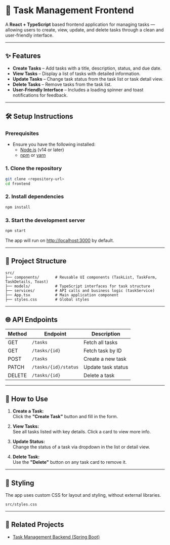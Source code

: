 # 📝 Task Management Frontend

A **React + TypeScript** based frontend application for managing tasks — allowing users to create, view, update, and delete tasks through a clean and user-friendly interface.

---

## ✨ Features

- **Create Tasks** – Add tasks with a title, description, status, and due date.
- **View Tasks** – Display a list of tasks with detailed information.
- **Update Tasks** – Change task status from the task list or task detail view.
- **Delete Tasks** – Remove tasks from the task list.
- **User-Friendly Interface** – Includes a loading spinner and toast notifications for feedback.

---

## 🛠 Setup Instructions

### Prerequisites
- Ensure you have the following installed:
  - [Node.js](https://nodejs.org/) (v14 or later)
  - [npm](https://www.npmjs.com/) or [yarn](https://yarnpkg.com/)


### 1. Clone the repository

```bash
git clone <repository-url>
cd frontend
```

### 2. Install dependencies

```bash
npm install
```

### 3. Start the development server

```bash
npm start
```

The app will run on [http://localhost:3000](http://localhost:3000) by default.

---

## 📁 Project Structure

```
src/
├── components/       # Reusable UI components (TaskList, TaskForm, TaskDetails, Toast)
├── models/           # TypeScript interfaces for task structure
├── services/         # API calls and business logic (taskService)
├── App.tsx           # Main application component
├── styles.css        # Global styles
```

---

## 🌐 API Endpoints

| Method | Endpoint                     | Description                  |
|--------|------------------------------|------------------------------|
| GET    | `/tasks`                     | Fetch all tasks              |
| GET    | `/tasks/{id}`                | Fetch task by ID             |
| POST   | `/tasks`                     | Create a new task            |
| PATCH  | `/tasks/{id}/status`         | Update task status           |
| DELETE | `/tasks/{id}`                | Delete a task                |

---

## 📖 How to Use

1. **Create a Task:**  
   Click the **"Create Task"** button and fill in the form.

2. **View Tasks:**  
   See all tasks listed with key details. Click a card to view more info.

3. **Update Status:**  
   Change the status of a task via dropdown in the list or detail view.

4. **Delete Task:**  
   Use the **"Delete"** button on any task card to remove it.

---

## 🎨 Styling

The app uses custom CSS for layout and styling, without external libraries. 
```
src/styles.css
```


---

## 🔗 Related Projects

- [Task Management Backend (Spring Boot)](link-to-backend-repo-if-any)

